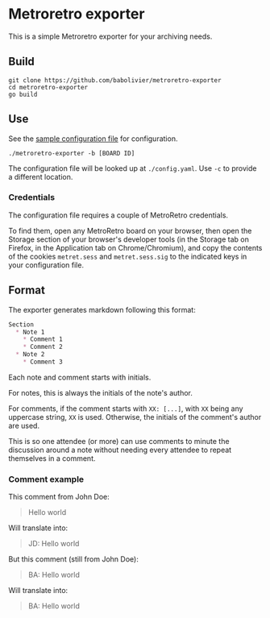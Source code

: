 # Metroretro exporter

This is a simple Metroretro exporter for your archiving needs.

## Build

```
git clone https://github.com/babolivier/metroretro-exporter
cd metroretro-exporter
go build
```

## Use

See the [sample configuration file](/config.sample.yaml) for
configuration.

```
./metroretro-exporter -b [BOARD ID]
```

The configuration file will be looked up at `./config.yaml`.
Use `-c` to provide a different location.

### Credentials

The configuration file requires a couple of MetroRetro credentials.

To find them, open any MetroRetro board on your browser, then open
the Storage section of your browser's developer tools (in the Storage
tab on Firefox, in the Application tab on Chrome/Chromium), and copy
the contents of the cookies `metret.sess` and `metret.sess.sig` to
the indicated keys in your configuration file.

## Format

The exporter generates markdown following this format:

```markdown
Section
  * Note 1
    * Comment 1
    * Comment 2
  * Note 2
    * Comment 3
```

Each note and comment starts with initials.

For notes, this is always the initials of the note's author.

For comments, if the comment starts with `XX: [...]`, with `XX` being
any uppercase string, `XX` is used. Otherwise, the initials of the
comment's author are used.

This is so one attendee (or more) can use comments to minute the
discussion around a note without needing every attendee to repeat
themselves in a comment.

### Comment example

This comment from John Doe:

> Hello world

Will translate into:

> JD: Hello world

But this comment (still from John Doe):

> BA: Hello world

Will translate into:

> BA: Hello world

